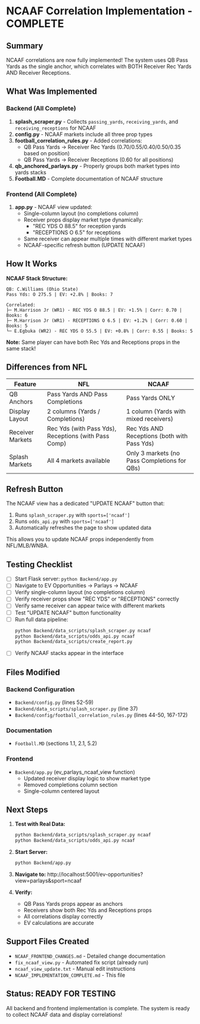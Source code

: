 # NCAAF Correlation Implementation - COMPLETE

## Summary
NCAAF correlations are now fully implemented! The system uses QB Pass Yards as the single anchor, which correlates with BOTH Receiver Rec Yards AND Receiver Receptions.

## What Was Implemented

### Backend (All Complete)
1. **splash_scraper.py** - Collects `passing_yards`, `receiving_yards`, and `receiving_receptions` for NCAAF
2. **config.py** - NCAAF markets include all three prop types
3. **football_correlation_rules.py** - Added correlations:
   - QB Pass Yards → Receiver Rec Yards (0.70/0.55/0.40/0.50/0.35 based on position)
   - QB Pass Yards → Receiver Receptions (0.60 for all positions)
4. **qb_anchored_parlays.py** - Properly groups both market types into yards stacks
5. **Football.MD** - Complete documentation of NCAAF structure

### Frontend (All Complete)
1. **app.py** - NCAAF view updated:
   - Single-column layout (no completions column)
   - Receiver props display market type dynamically:
     - "REC YDS O 88.5" for reception yards
     - "RECEPTIONS O 6.5" for receptions
   - Same receiver can appear multiple times with different market types
   - NCAAF-specific refresh button (UPDATE NCAAF)

## How It Works

**NCAAF Stack Structure:**
```
QB: C.Williams (Ohio State)
Pass Yds: O 275.5 | EV: +2.8% | Books: 7

Correlated:
├─ M.Harrison Jr (WR1) - REC YDS O 88.5 | EV: +1.5% | Corr: 0.70 | Books: 6
├─ M.Harrison Jr (WR1) - RECEPTIONS O 6.5 | EV: +1.2% | Corr: 0.60 | Books: 5
└─ E.Egbuka (WR2) - REC YDS O 55.5 | EV: +0.8% | Corr: 0.55 | Books: 5
```

**Note:** Same player can have both Rec Yds and Receptions props in the same stack!

## Differences from NFL

| Feature | NFL | NCAAF |
|---------|-----|-------|
| QB Anchors | Pass Yards AND Pass Completions | Pass Yards ONLY |
| Display Layout | 2 columns (Yards / Completions) | 1 column (Yards with mixed receivers) |
| Receiver Markets | Rec Yds (with Pass Yds), Receptions (with Pass Comp) | Rec Yds AND Receptions (both with Pass Yds) |
| Splash Markets | All 4 markets available | Only 3 markets (no Pass Completions for QBs) |

## Refresh Button

The NCAAF view has a dedicated "UPDATE NCAAF" button that:
1. Runs `splash_scraper.py` with `sports=['ncaaf']`
2. Runs `odds_api.py` with `sports=['ncaaf']`
3. Automatically refreshes the page to show updated data

This allows you to update NCAAF props independently from NFL/MLB/WNBA.

## Testing Checklist

- [ ] Start Flask server: `python Backend/app.py`
- [ ] Navigate to EV Opportunities → Parlays → NCAAF
- [ ] Verify single-column layout (no completions column)
- [ ] Verify receiver props show "REC YDS" or "RECEPTIONS" correctly
- [ ] Verify same receiver can appear twice with different markets
- [ ] Test "UPDATE NCAAF" button functionality
- [ ] Run full data pipeline:
  ```bash
  python Backend/data_scripts/splash_scraper.py ncaaf
  python Backend/data_scripts/odds_api.py ncaaf
  python Backend/data_scripts/create_report.py
  ```
- [ ] Verify NCAAF stacks appear in the interface

## Files Modified

### Backend Configuration
- `Backend/config.py` (lines 52-59)
- `Backend/data_scripts/splash_scraper.py` (line 37)
- `Backend/config/football_correlation_rules.py` (lines 44-50, 167-172)

### Documentation
- `Football.MD` (sections 1.1, 2.1, 5.2)

### Frontend
- `Backend/app.py` (ev_parlays_ncaaf_view function)
  - Updated receiver display logic to show market type
  - Removed completions column section
  - Single-column centered layout

## Next Steps

1. **Test with Real Data:**
   ```bash
   python Backend/data_scripts/splash_scraper.py ncaaf
   python Backend/data_scripts/odds_api.py ncaaf
   ```

2. **Start Server:**
   ```bash
   python Backend/app.py
   ```

3. **Navigate to:**
   http://localhost:5001/ev-opportunities?view=parlays&sport=ncaaf

4. **Verify:**
   - QB Pass Yards props appear as anchors
   - Receivers show both Rec Yds and Receptions props
   - All correlations display correctly
   - EV calculations are accurate

## Support Files Created

- `NCAAF_FRONTEND_CHANGES.md` - Detailed change documentation
- `fix_ncaaf_view.py` - Automated fix script (already run)
- `ncaaf_view_update.txt` - Manual edit instructions
- `NCAAF_IMPLEMENTATION_COMPLETE.md` - This file

## Status: READY FOR TESTING

All backend and frontend implementation is complete. The system is ready to collect NCAAF data and display correlations!
